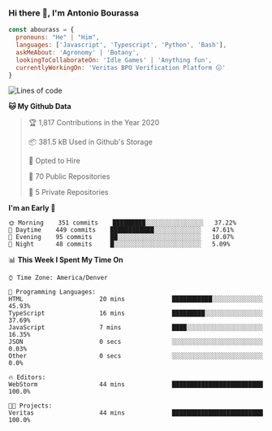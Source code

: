 ### Hi there 👋, I'm Antonio Bourassa

```javascript
const abourass = {
  pronouns: "He" | "Him",
  languages: ['Javascript', 'Typescript', 'Python', 'Bash'],
  askMeAbout: 'Agronomy' | 'Botany',
  lookingToCollaborateOn: 'Idle Games' | 'Anything fun',
  currentlyWorkingOn: 'Veritas BPO Verification Platform 😑'
}
```

<!--START_SECTION:waka-->
![Lines of code](https://img.shields.io/badge/From%20Hello%20World%20I%27ve%20Written-33.0%20million%20lines%20of%20code-blue)

**🐱 My Github Data** 

> 🏆 1,817 Contributions in the Year 2020
 > 
> 📦 381.5 kB Used in Github's Storage 
 > 
> 💼 Opted to Hire
 > 
> 📜 70 Public Repositories
 > 
> 🔑 5 Private Repositories 

**I'm an Early 🐤** 

```text
🌞 Morning    351 commits    █████████░░░░░░░░░░░░░░░░   37.22% 
🌆 Daytime    449 commits    ████████████░░░░░░░░░░░░░   47.61% 
🌃 Evening    95 commits     ██░░░░░░░░░░░░░░░░░░░░░░░   10.07% 
🌙 Night      48 commits     █░░░░░░░░░░░░░░░░░░░░░░░░   5.09%

```


📊 **This Week I Spent My Time On** 

```text
⌚︎ Time Zone: America/Denver

💬 Programming Languages: 
HTML                     20 mins             ███████████░░░░░░░░░░░░░░   45.93% 
TypeScript               16 mins             █████████░░░░░░░░░░░░░░░░   37.69% 
JavaScript               7 mins              ████░░░░░░░░░░░░░░░░░░░░░   16.35% 
JSON                     0 secs              ░░░░░░░░░░░░░░░░░░░░░░░░░   0.03% 
Other                    0 secs              ░░░░░░░░░░░░░░░░░░░░░░░░░   0.0%

🔥 Editors: 
WebStorm                 44 mins             █████████████████████████   100.0%

🐱‍💻 Projects: 
Veritas                  44 mins             █████████████████████████   100.0%

```


<!--END_SECTION:waka-->

<!--
**Abourass/Abourass** is a ✨ _special_ ✨ repository because its `README.md` (this file) appears on your GitHub profile.

Here are some ideas to get you started:

- 🔭 I’m currently working on ...
- 🌱 I’m currently learning ...
- 👯 I’m looking to collaborate on ...
- 🤔 I’m looking for help with ...
- 💬 Ask me about ...
- 📫 How to reach me: ...
- 😄 Pronouns: ...
- ⚡ Fun fact: ...
-->
